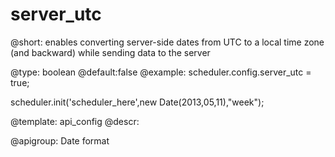 server_utc
=============

@short: enables converting server-side dates from UTC to a local time zone (and backward) while sending data to the server
	

@type: boolean
@default:false
@example:
scheduler.config.server_utc = true;

scheduler.init('scheduler_here',new Date(2013,05,11),"week");

@template:	api_config
@descr:

@apigroup: Date format

